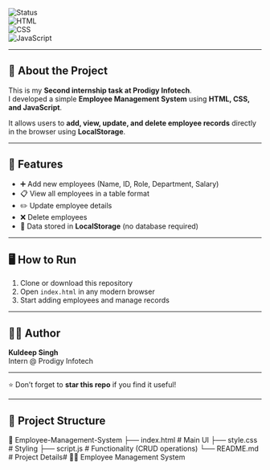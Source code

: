 
![Status](https://img.shields.io/badge/Project-Completed-brightgreen)  
![HTML](https://img.shields.io/badge/HTML-5-orange)  
![CSS](https://img.shields.io/badge/CSS-3-blue)  
![JavaScript](https://img.shields.io/badge/JavaScript-ES6-yellow)  

---

## 📌 About the Project  
This is my **Second internship task at Prodigy Infotech**.  
I developed a simple **Employee Management System** using **HTML, CSS, and JavaScript**.  

It allows users to **add, view, update, and delete employee records** directly in the browser using **LocalStorage**.  

---

## 🚀 Features
- ➕ Add new employees (Name, ID, Role, Department, Salary)  
- 📋 View all employees in a table format  
- ✏️ Update employee details  
- ❌ Delete employees  
- 💾 Data stored in **LocalStorage** (no database required)  


---

## 🖥️ How to Run
1. Clone or download this repository  
2. Open `index.html` in any modern browser  
3. Start adding employees and manage records  

---

## 👨‍💻 Author
**Kuldeep Singh**  
Intern @ Prodigy Infotech  

 

---

⭐ Don’t forget to **star this repo** if you find it useful!

---

## 📂 Project Structure
📁 Employee-Management-System
├── index.html # Main UI
├── style.css # Styling
├── script.js # Functionality (CRUD operations)
└── README.md # Project Details# 👨‍💼 Employee Management System  
